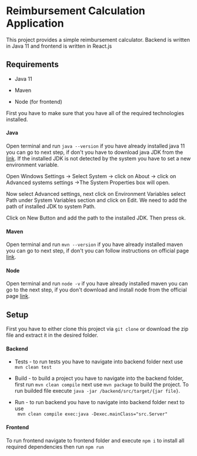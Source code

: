 # Reimbursement Calculation Application

This project provides a simple reimbursement calculator. Backend is written in Java 11 and frontend is written in React.js

## Requirements

  * Java 11
  
  * Maven
  
  * Node (for frontend)


First you have to make sure that you have all of the required technologies installed.

#### Java
 Open terminal and run `java --version` if you have already installed java 11 you can go to next step, if don't you have to download java JDK from the [link](https://www.oracle.com/java/technologies/javase/jdk11-archive-downloads.html).  If the installed JDK is not detected by the system you have to set a new environment variable.
 
Open Windows Settings -> Select System -> click on About ->  click on Advanced systems settings ->The System Properties box will open.

Now select Advanced settings, next click on Environment Variables select Path under System Variables section and click on Edit. We need to add the path of installed JDK to system Path.

Click on New Button and add the path to the installed JDK. Then press ok.

#### Maven
Open terminal and run `mvn --version` if you have already installed maven you can go to next step, if don't you can follow instructions on official page 
[link](https://maven.apache.org/install.html).

#### Node
Open terminal and run `node -v` if you have already installed maven you can go to the next step, if you don't download and install node from the official page [link](https://nodejs.org/en/download/).

## Setup

First you have to either clone this project via `git clone` or download the zip file and extract it in the desired folder.

#### Backend
  * Tests - to run tests you have to navigate into backend folder next  use `mvn clean test`
  
  * Build - to build a project you have to navigate into the backend folder, first run `mvn clean compile` next use `mvn package` to build the project. To run builded file execute `java -jar /backend/src/target/{jar file}`.
  
  * Run - to run backend you have to navigate into backend folder next to  use <br> ` mvn clean compile exec:java -Dexec.mainClass="src.Server"`
  
#### Frontend
To run frontend navigate to frontend folder and execute `npm i` to install all required dependencies then run `npm run`


